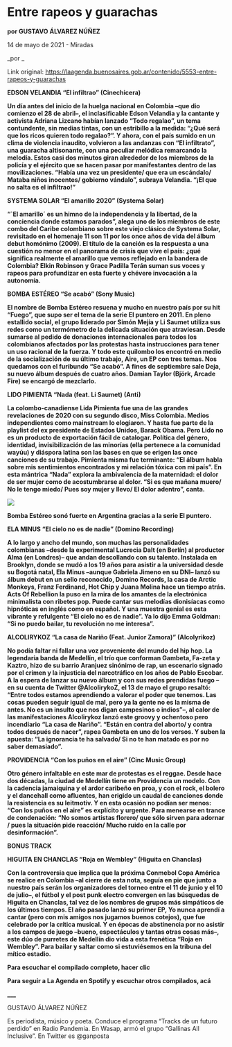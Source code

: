 # Entre rapeos y guarachas

**por GUSTAVO ÁLVAREZ NÚÑEZ**

14 de mayo de 2021 - Miradas

_por _

Link original: https://laagenda.buenosaires.gob.ar/contenido/5553-entre-rapeos-y-guarachas



**EDSON VELANDIA “El infiltrao” (Cinechicera)**




**Un día antes del inicio de la huelga nacional en Colombia –que dio comienzo el 28 de abril–, el inclasificable Edson Velandia y la cantante y activista Adriana Lizcano habían lanzado “Todo regalao”, un tema contundente, sin medias tintas, con un estribillo a la medida: “¿Qué será que los ricos quieren todo regalao?”. Y ahora, con el país sumido en un clima de violencia inaudito, volvieron a las andanzas con “El infiltrato”, una guaracha altisonante, con una peculiar melódica remarcando la melodía. Estos casi dos minutos giran alrededor de los miembros de la policía y el ejército que se hacen pasar por manifestantes dentro de las movilizaciones. “Había una vez un presidente/ que era un escándalo/ Mataba niños inocentes/ gobierno vándalo”, subraya Velandia. “¡El que no salta es el infiltrao!”**




**SYSTEMA SOLAR “El amarillo 2020” (Systema Solar)**




**“`El amarillo´ es un himno de la independencia y la libertad, de la conciencia donde estamos parados”, alega uno de los miembros de este combo del Caribe colombiano sobre este viejo clásico de Systema Solar, revisitado en el homenaje 11 son 11 por los once años de vida del álbum debut homónimo (2009). El título de la canción es la respuesta a una cuestión no menor en el panorama de crisis que vive el país: ¿qué significa realmente el amarillo que vemos reflejado en la bandera de Colombia? Elkin Robinson y Grace Padilla Terán suman sus voces y rapeos para profundizar en esta fuerte y chévere invocación a la autonomía.**




**BOMBA ESTÉREO “Se acabó” (Sony Music)**




**El nombre de Bomba Estéreo resuena y mucho en nuestro país por su hit “Fuego”, que supo ser el tema de la serie El puntero en 2011. En pleno estallido social, el grupo liderado por Simón Mejía y Li Saumet utiliza sus redes como un termómetro de la delicada situación que atraviesan. Desde sumarse al pedido de donaciones internacionales para todos los colombianos afectados por las protestas hasta instrucciones para tener un uso racional de la fuerza. Y todo este quilombo los encontró en medio de la socialización de su último trabajo, Aire, un EP con tres temas. Nos quedamos con el furibundo “Se acabó”. A fines de septiembre sale Deja, su nuevo álbum después de cuatro años. Damian Taylor (Björk, Arcade Fire) se encargó de mezclarlo.**




**LIDO PIMIENTA “Nada (feat. Li Saumet) (Anti)**




**La colombo-canadiense Lida Pimienta fue una de las grandes revelaciones de 2020 con su segundo disco, Miss Colombia. Medios independientes como mainstream lo elogiaron. Y hasta fue parte de la playlist del ex presidente de Estados Unidos, Barack Obama. Pero Lido no es un producto de exportación fácil de catalogar. Política del género, identidad, invisibilización de las minorías (ella pertenece a la comunidad wayúu) y diáspora latina son las bases en que se erigen las once canciones de su trabajo. Pimienta misma fue terminante: “El álbum habla sobre mis sentimientos encontrados y mi relación tóxica con mi país”. En esta mántrica “Nada” explora la ambivalencia de la maternidad: el dolor de ser mujer como de acostumbrarse al dolor. “Si es que mañana muero/ No le tengo miedo/ Pues soy mujer y llevo/ El dolor adentro”, canta.**




![](https://cdn.flowlikemusic.com/files/images/50266/cb2100a3-c0b8-4e52-8983-a0389aa45583.jpeg)




**Bomba Estéreo sonó fuerte en Argentina gracias a la serie El puntero.**




**ELA MINUS “El cielo no es de nadie” (Domino Recording)**




**A lo largo y ancho del mundo, son muchas las personalidades colombianas –desde la experimental Lucrecia Dalt (en Berlín) al productor Alma (en Londres)– que andan descollando con su talento. Instalada en Brooklyn, donde se mudó a los 19 años para asistir a la universidad desde su Bogotá natal, Ela Minus –aunque Gabriela Jimeno en su DNI– lanzó su álbum debut en un sello reconocido, Domino Records, la casa de Arctic Monkeys, Franz Ferdinand, Hot Chip y Juana Molina hace un tiempo atrás. Acts Of Rebellion la puso en la mira de los amantes de la electrónica minimalista con ribetes pop. Puede cantar sus melodías dionisíacas como hipnóticas en inglés como en español. Y una muestra genial es esta vibrante y refulgente “El cielo no es de nadie”. Ya lo dijo Emma Goldman: “Si no puedo bailar, tu revolución no me interesa”.**




**ALCOLIRYKOZ “La casa de Nariño (Feat. Junior Zamora)” (Alcolyrikoz)**




**No podía faltar ni fallar una voz proveniente del mundo del hip hop. La legendaria banda de Medellín, el trío que conforman Gambeta, Fa-zeta y Kaztro, hizo de su barrio Aranjuez sinónimo de rap, un escenario signado por el crimen y la injusticia del narcotráfico en los años de Pablo Escobar. A la espera de lanzar su nuevo álbum y con sus redes prendidas fuego –en su cuenta de Twitter @AlcolirykoZ, el 13 de mayo el grupo resaltó: “Entre todos estamos aprendiendo a valorar el poder que tenemos. Las cosas pueden seguir igual de mal, pero ya la gente no es la misma de antes. No es un insulto que nos digan campesinos o indios”–, al calor de las manifestaciones Alcolirykoz lanzó este groovy y ochentoso pero incendiario “La casa de Nariño”. “Están en contra del aborto/ y contra todos después de nacer”, rapea Gambeta en uno de los versos. Y suben la apuesta: “La ignorancia te ha salvado/ Si no te han matado es por no saber demasiado”.**




**PROVIDENCIA “Con los puños en el aire” (Cinc Music Group)**




**Otro género infaltable en este mar de protestas es el reggae. Desde hace dos décadas, la ciudad de Medellín tiene en Providencia un modelo. Con la cadencia jamaiquina y el ardor caribeño en proa, y con el rock, el bolero y el dancehall como afluentes, han erigido un caudal de canciones donde la resistencia es su leitmotiv. Y en esta ocasión no podían ser menos: “Con los puños en el aire” es explícito y urgente. Para menearse en trance de condenación: “No somos artistas florero/ que sólo sirven para adornar / pues la situación pide reacción/ Mucho ruido en la calle por desinformación”.**




**BONUS TRACK**




**HIGUITA EN CHANCLAS “Roja en Wembley” (Higuita en Chanclas)**




**Con la controversia que implica que la próxima Conmebol Copa América se realice en Colombia –al cierre de esta nota, seguía en pie que junto a nuestro país serán los organizadores del torneo entre el 11 de junio y el 10 de julio–, el fútbol y el post punk electro convergen en las búsquedas de Higuita en Chanclas, tal vez de los nombres de grupos más simpáticos de los últimos tiempos. El año pasado lanzó su primer EP, Yo nunca aprendí a cantar (pero con mis amigos nos jugamos buenos cotejos), que fue celebrado por la crítica musical. Y en épocas de abstinencia por no asistir a los campos de juego –bueno, espectáculos y tantas otras cosas más–, este dúo de purretes de Medellín dio vida a esta frenética “Roja en Wembley”. Para bailar y saltar como si estuviésemos en la tribuna del mítico estadio.**




**Para escuchar el compilado completo, hacer clic**




**Para seguir a La Agenda en Spotify y escuchar otros compilados, acá**




**\_\_\_**




GUSTAVO ÁLVAREZ NÚÑEZ




Es periodista, músico y poeta. Conduce el programa “Tracks de un futuro perdido” en Radio Pandemia. En Wasap, armó el grupo “Gallinas All Inclusive”. En Twitter es @ganposta



